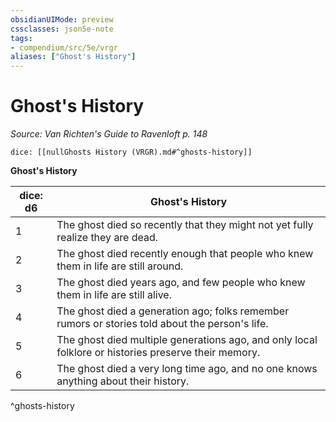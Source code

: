 ```yaml
---
obsidianUIMode: preview
cssclasses: json5e-note
tags:
- compendium/src/5e/vrgr
aliases: ["Ghost's History"]
---
```

# Ghost's History
*Source: Van Richten's Guide to Ravenloft p. 148* 

`dice: [[nullGhosts History (VRGR).md#^ghosts-history]]`

**Ghost's History**

| dice: d6 | Ghost's History |
|----------|-----------------|
| 1 | The ghost died so recently that they might not yet fully realize they are dead. |
| 2 | The ghost died recently enough that people who knew them in life are still around. |
| 3 | The ghost died years ago, and few people who knew them in life are still alive. |
| 4 | The ghost died a generation ago; folks remember rumors or stories told about the person's life. |
| 5 | The ghost died multiple generations ago, and only local folklore or histories preserve their memory. |
| 6 | The ghost died a very long time ago, and no one knows anything about their history. |
^ghosts-history